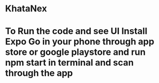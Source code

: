 # KhataNex

# To Run the code and see UI Install Expo Go in your phone through app store or google playstore and run npm start in terminal and scan through the app
